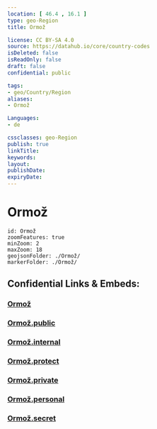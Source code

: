 ```yaml
---
location: [ 46.4 , 16.1 ] 
type: geo-Region
title: Ormož

license: CC BY-SA 4.0
source: https://datahub.io/core/country-codes
isDeleted: false
isReadOnly: false
draft: false
confidential: public

tags:
- geo/Country/Region
aliases:
- Ormož

Languages:
- de

cssclasses: geo-Region
publish: true
linkTitle: 
keywords: 
layout: 
publishDate: 
expiryDate: 
---
```


# Ormož

```leaflet
id: Ormož
zoomFeatures: true 
minZoom: 2 
maxZoom: 18
geojsonFolder: ./Ormož/
markerFolder: ./Ormož/
```


## Confidential Links & Embeds: 

### [Ormož](/_Standards/Earth/Continent/Europe/Europe~Central/Slovenia/Regions~Slovenia/Podravska/counties~Podravska/Ormož.md) 

### [Ormož.public](/_public/Earth/Continent/Europe/Europe~Central/Slovenia/Regions~Slovenia/Podravska/counties~Podravska/Ormož.public.md) 

### [Ormož.internal](/_internal/Earth/Continent/Europe/Europe~Central/Slovenia/Regions~Slovenia/Podravska/counties~Podravska/Ormož.internal.md) 

### [Ormož.protect](/_protect/Earth/Continent/Europe/Europe~Central/Slovenia/Regions~Slovenia/Podravska/counties~Podravska/Ormož.protect.md) 

### [Ormož.private](/_private/Earth/Continent/Europe/Europe~Central/Slovenia/Regions~Slovenia/Podravska/counties~Podravska/Ormož.private.md) 

### [Ormož.personal](/_personal/Earth/Continent/Europe/Europe~Central/Slovenia/Regions~Slovenia/Podravska/counties~Podravska/Ormož.personal.md) 

### [Ormož.secret](/_secret/Earth/Continent/Europe/Europe~Central/Slovenia/Regions~Slovenia/Podravska/counties~Podravska/Ormož.secret.md)

